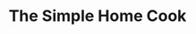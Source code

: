 ---
title: The Simple Home Cook
menu:
  sidebar:
    name: The Simple Home Cook
    identifier: simple-home-cook
    weight: 30
---